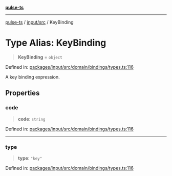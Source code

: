 [**pulse-ts**](../../../README.md)

***

[pulse-ts](../../../README.md) / [input/src](../README.md) / KeyBinding

# Type Alias: KeyBinding

> **KeyBinding** = `object`

Defined in: [packages/input/src/domain/bindings/types.ts:116](https://github.com/jlehett/pulse-ts/blob/4869ef2c4af7bf37d31e2edd2d6d1ba148133fb2/packages/input/src/domain/bindings/types.ts#L116)

A key binding expression.

## Properties

### code

> **code**: `string`

Defined in: [packages/input/src/domain/bindings/types.ts:116](https://github.com/jlehett/pulse-ts/blob/4869ef2c4af7bf37d31e2edd2d6d1ba148133fb2/packages/input/src/domain/bindings/types.ts#L116)

***

### type

> **type**: `"key"`

Defined in: [packages/input/src/domain/bindings/types.ts:116](https://github.com/jlehett/pulse-ts/blob/4869ef2c4af7bf37d31e2edd2d6d1ba148133fb2/packages/input/src/domain/bindings/types.ts#L116)
